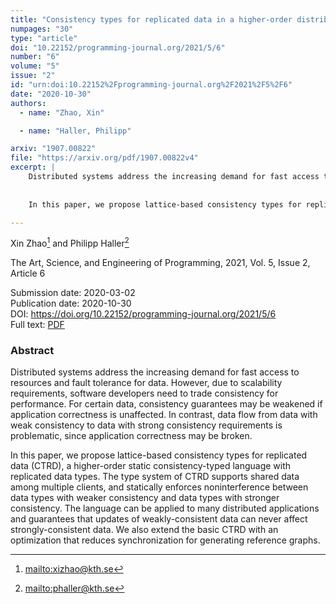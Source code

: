 ```yaml
---
title: "Consistency types for replicated data in a higher-order distributed programming language"
numpages: "30"
type: "article"
doi: "10.22152/programming-journal.org/2021/5/6"
number: "6"
volume: "5"
issue: "2"
id: "urn:doi:10.22152%2Fprogramming-journal.org%2F2021%2F5%2F6"
date: "2020-10-30"
authors: 
  - name: "Zhao, Xin"

  - name: "Haller, Philipp"

arxiv: "1907.00822"
file: "https://arxiv.org/pdf/1907.00822v4"
excerpt: |
    Distributed systems address the increasing demand for fast access to resources and fault tolerance for data. However, due to scalability requirements, software developers need to trade consistency for performance. For certain data, consistency guarantees may be weakened if application correctness is unaffected. In contrast, data flow from data with weak consistency to data with strong consistency requirements is problematic, since application correctness may be broken.
    
    
    In this paper, we propose lattice-based consistency types for replicated data (CTRD), a higher-order static consistency-typed language with replicated data types. The type system of CTRD supports shared data among multiple clients, and statically enforces noninterference between data types with weaker consistency and data types with stronger consistency. The language can be applied to many distributed applications and guarantees that updates of weakly-consistent data can never affect strongly-consistent data. We also extend the basic CTRD with an optimization that reduces synchronization for generating reference graphs.

---
```

Xin Zhao[^1] and Philipp Haller[^2]

The Art, Science, and Engineering of Programming, 2021, Vol. 5, Issue 2, Article 6

Submission date: 2020-03-02  
Publication date: 2020-10-30  
DOI: <https://doi.org/10.22152/programming-journal.org/2021/5/6>  
Full text: [PDF](https://arxiv.org/pdf/1907.00822v4)  


### Abstract
Distributed systems address the increasing demand for fast access to resources and fault tolerance for data. However, due to scalability requirements, software developers need to trade consistency for performance. For certain data, consistency guarantees may be weakened if application correctness is unaffected. In contrast, data flow from data with weak consistency to data with strong consistency requirements is problematic, since application correctness may be broken.


In this paper, we propose lattice-based consistency types for replicated data (CTRD), a higher-order static consistency-typed language with replicated data types. The type system of CTRD supports shared data among multiple clients, and statically enforces noninterference between data types with weaker consistency and data types with stronger consistency. The language can be applied to many distributed applications and guarantees that updates of weakly-consistent data can never affect strongly-consistent data. We also extend the basic CTRD with an optimization that reduces synchronization for generating reference graphs.


[^1]: <mailto:xizhao@kth.se>
[^2]: <mailto:phaller@kth.se>
